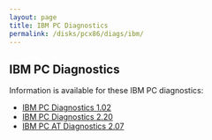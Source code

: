 ```yaml
---
layout: page
title: IBM PC Diagnostics
permalink: /disks/pcx86/diags/ibm/
---
```


IBM PC Diagnostics
------------------

Information is available for these IBM PC diagnostics:

* [IBM PC Diagnostics 1.02](1.02/)
* [IBM PC Diagnostics 2.20](2.20/)
* [IBM PC AT Diagnostics 2.07](2.07/)
